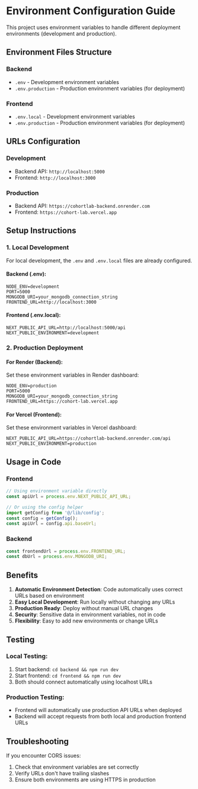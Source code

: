 # Environment Configuration Guide

This project uses environment variables to handle different deployment environments (development and production).

## Environment Files Structure

### Backend
- `.env` - Development environment variables
- `.env.production` - Production environment variables (for deployment)

### Frontend  
- `.env.local` - Development environment variables
- `.env.production` - Production environment variables (for deployment)

## URLs Configuration

### Development
- Backend API: `http://localhost:5000`
- Frontend: `http://localhost:3000`

### Production
- Backend API: `https://cohortlab-backend.onrender.com`
- Frontend: `https://cohort-lab.vercel.app`

## Setup Instructions

### 1. Local Development
For local development, the `.env` and `.env.local` files are already configured.

#### Backend (.env):
```
NODE_ENV=development
PORT=5000
MONGODB_URI=your_mongodb_connection_string
FRONTEND_URL=http://localhost:3000
```

#### Frontend (.env.local):
```
NEXT_PUBLIC_API_URL=http://localhost:5000/api
NEXT_PUBLIC_ENVIRONMENT=development
```

### 2. Production Deployment

#### For Render (Backend):
Set these environment variables in Render dashboard:
```
NODE_ENV=production
PORT=5000
MONGODB_URI=your_mongodb_connection_string
FRONTEND_URL=https://cohort-lab.vercel.app
```

#### For Vercel (Frontend):
Set these environment variables in Vercel dashboard:
```
NEXT_PUBLIC_API_URL=https://cohortlab-backend.onrender.com/api
NEXT_PUBLIC_ENVIRONMENT=production
```

## Usage in Code

### Frontend
```javascript
// Using environment variable directly
const apiUrl = process.env.NEXT_PUBLIC_API_URL;

// Or using the config helper
import getConfig from '@/lib/config';
const config = getConfig();
const apiUrl = config.api.baseUrl;
```

### Backend
```javascript
const frontendUrl = process.env.FRONTEND_URL;
const dbUrl = process.env.MONGODB_URI;
```

## Benefits

1. **Automatic Environment Detection**: Code automatically uses correct URLs based on environment
2. **Easy Local Development**: Run locally without changing any URLs
3. **Production Ready**: Deploy without manual URL changes
4. **Security**: Sensitive data in environment variables, not in code
5. **Flexibility**: Easy to add new environments or change URLs

## Testing

### Local Testing:
1. Start backend: `cd backend && npm run dev`
2. Start frontend: `cd frontend && npm run dev`
3. Both should connect automatically using localhost URLs

### Production Testing:
- Frontend will automatically use production API URLs when deployed
- Backend will accept requests from both local and production frontend URLs

## Troubleshooting

If you encounter CORS issues:
1. Check that environment variables are set correctly
2. Verify URLs don't have trailing slashes
3. Ensure both environments are using HTTPS in production
